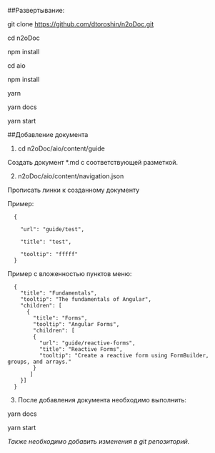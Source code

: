 ##Развертывание:

git clone https://github.com/dtoroshin/n2oDoc.git

cd n2oDoc

npm install

cd aio

npm install

yarn

yarn docs

yarn start


##Добавление документа

1. cd n2oDoc/aio/content/guide

Создать документ *.md с соответствующей разметкой.

2. n2oDoc/aio/content/navigation.json

Прописать линки к созданному документу

Пример:

      {

        "url": "guide/test",
      
        "title": "test",
      
        "tooltip": "fffff"
      }

Пример с вложенностью пунктов меню:

      {
        "title": "Fundamentals",
        "tooltip": "The fundamentals of Angular",
        "children": [
          {
            "title": "Forms",
            "tooltip": "Angular Forms",
            "children": [
            {
              "url": "guide/reactive-forms",
              "title": "Reactive Forms",
              "tooltip": "Create a reactive form using FormBuilder, groups, and arrays."
            } 
           ]
        }]
      }

3. После добавления документа необходимо выполнить: 

yarn docs 

yarn start

_Также необходимо добавить изменения в git репозиторий._
